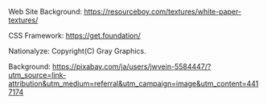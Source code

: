 Web Site Background:
https://resourceboy.com/textures/white-paper-textures/

CSS Framework:
https://get.foundation/

Nationalyze:
Copyright(C) Gray Graphics.

Background:
https://pixabay.com/ja/users/jwvein-5584447/?utm_source=link-attribution&utm_medium=referral&utm_campaign=image&utm_content=4417174
